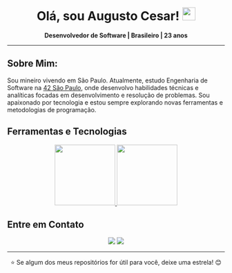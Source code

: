 <div id="header" align="center">
  <h1>Olá, sou Augusto Cesar! <img src="https://github.com/rudrabarad/rudrabarad/blob/master/Assets/Developer.gif" width="30px"></h1>
  <p align="center"><strong>Desenvolvedor de Software | Brasileiro | 23 anos</strong></p>
</div>

---

## Sobre Mim:
Sou mineiro vivendo em São Paulo. Atualmente, estudo Engenharia de Software na [42 São Paulo](https://www.42sp.org.br/), onde desenvolvo habilidades técnicas e analíticas focadas em desenvolvimento e resolução de problemas. Sou apaixonado por tecnologia e estou sempre explorando novas ferramentas e metodologias de programação.

## Ferramentas e Tecnologias

<div align="center">
  <a href="https://github.com/augustocesar99">
   <img height="140em" src="https://github-readme-stats.vercel.app/api?username=augustocesar99&show_icons=true&theme=tokyonight&include_all_commits=true&count_private=true"/> 
   <img height="140em" src="https://github-readme-stats.vercel.app/api/top-langs/?username=augustocesar99&layout=compact&langs_count=7&theme=tokyonight"/>
  </a>
</div>

## Entre em Contato

<div align="center"> 
  <a href="mailto:augustocs.ita@gmail.com"><img src="https://img.shields.io/badge/Gmail-%23333?style=for-the-badge&logo=gmail&logoColor=white" target="_blank"></a>
  <a href="https://www.linkedin.com/in/augcesart/" target="_blank"><img src="https://img.shields.io/badge/LinkedIn-%230077B5?style=for-the-badge&logo=linkedin&logoColor=white" target="_blank"></a> 
</div>

---

<p align="center">⭐ Se algum dos meus repositórios for útil para você, deixe uma estrela! 😊</p>
